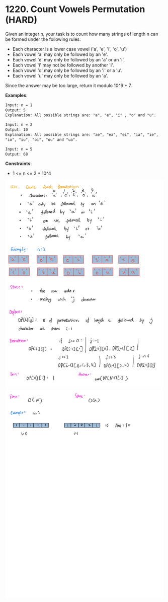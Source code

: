 # 1220. Count Vowels Permutation (HARD)

Given an integer n, your task is to count how many strings of length n can be
formed under the following rules:

- Each character is a lower case vowel ('a', 'e', 'i', 'o', 'u')
- Each vowel 'a' may only be followed by an 'e'.
- Each vowel 'e' may only be followed by an 'a' or an 'i'.
- Each vowel 'i' may not be followed by another 'i'.
- Each vowel 'o' may only be followed by an 'i' or a 'u'.
- Each vowel 'u' may only be followed by an 'a'.

Since the answer may be too large, return it modulo 10^9 + 7.

**Examples**:

```
Input: n = 1
Output: 5
Explanation: All possible strings are: "a", "e", "i" , "o" and "u".
```

```
Input: n = 2
Output: 10
Explanation: All possible strings are: "ae", "ea", "ei", "ia", "ie", "io", "iu", "oi", "ou" and "ua".
```

```
Input: n = 5
Output: 68
```

**Constraints**:

- 1 <= n <= 2 * 10^4

![](vowels1.jpg)
![](vowels2.jpg)
